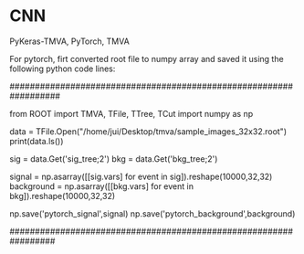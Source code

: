 # CNN
PyKeras-TMVA, PyTorch, TMVA

For pytorch, firt converted root file to numpy array and saved it using the following python code lines:

##################################################################


from ROOT import TMVA, TFile, TTree, TCut
import numpy as np


data = TFile.Open("/home/jui/Desktop/tmva/sample_images_32x32.root")
print(data.ls())


sig = data.Get('sig_tree;2')
bkg = data.Get('bkg_tree;2')


signal = np.asarray([[sig.vars] for event in sig]).reshape(10000,32,32)
background = np.asarray([[bkg.vars] for event in bkg]).reshape(10000,32,32)


np.save('pytorch_signal',signal)
np.save('pytorch_background',background)

#################################################################


